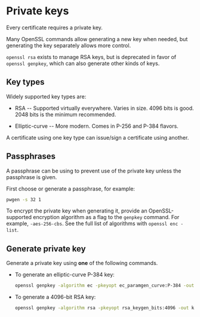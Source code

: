 # Private keys

Every certificate requires a private key.

Many OpenSSL commands allow generating a new key when needed, but generating
the key separately allows more control.

`openssl rsa` exists to manage RSA keys, but is deprecated in favor of
`openssl genpkey`, which can also generate other kinds of keys.

## Key types

Widely supported key types are:

  - RSA -- Supported virtually everywhere. Varies in size. 4096 bits is good.
    2048 bits is the minimum recommended.

  - Elliptic-curve -- More modern. Comes in P-256 and P-384 flavors.

A certificate using one key type can issue/sign a certificate using another.

## Passphrases

A passphrase can be using to prevent use of the private key unless the
passphrase is given.

First choose or generate a passphrase, for example:

```bash
pwgen -s 32 1
```

To encrypt the private key when generating it, provide an OpenSSL-supported
encryption algorithm as a flag to the `genpkey` command. For example,
`-aes-256-cbs`. See the full list of algorithms with `openssl enc -list`.

## Generate private key

Generate a private key using **one** of the following commands.

  - To generate an elliptic-curve P-384 key:

    ```bash
    openssl genpkey -algorithm ec -pkeyopt ec_paramgen_curve:P-384 -out key
    ```

  - To generate a 4096-bit RSA key:

    ```bash
    openssl genpkey -algorithm rsa -pkeyopt rsa_keygen_bits:4096 -out key
    ```
